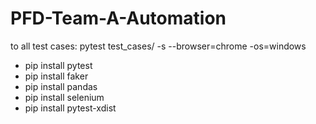 # PFD-Team-A-Automation

to all test cases: pytest test_cases/ -s --browser=chrome -os=windows


- pip install pytest
- pip install faker
- pip install pandas
- pip install selenium
- pip install pytest-xdist
